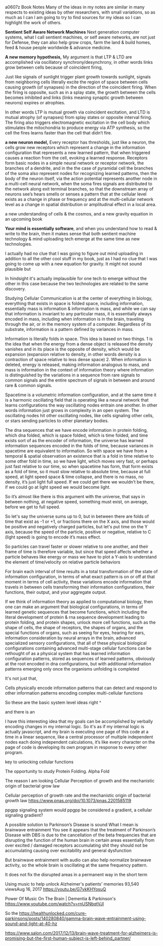 a0607z Book Notes
Many of the ideas in my notes are similar in many respects to existing ideas by other researchers, with small variations, so as much as I can I am going to try to find sources for my ideas so I can highlight the work of others. 

**Sentient Self Aware Network Machines**
Next generation computer systems, what I call sentient machines, or self aware networks, are not just for Defense, they can also help grow crops, farm the land & build homes, feed & house people worldwide & advance medicine.

**A new memory hypothesis,**
My argument is that LTP & LTD are accomplished via oscillatory synchrony/desynchrony, in other words links grow between cells because of coincident firing, 

Just like signals of sunlight trigger plant growth towards sunlight, signals from neighboring cells literally excite the region of space between cells causing growth (of synapses) in the direction of the coincident firing. When the firing is opposite, such as in a splay state, the growth between the cells becomes inhibited and links (links meaning synaptic growth between neurons) expires or atrophies.

In other words LTP is mutual growth via coincident excitation, and LTD is mutual atrophy (of synapses) from splay states or opposite interval firing. The firing also triggers electromagnetic excitation in the cell body which stimulates the mitochondria to produce energy via ATP synthesis, so the cell the fires learns faster than the cell that didn’t fire.

**a new neuron model,**
Every receptor has thresholds, just like a neuron, the cells grow new receptors which represent a change in the information configuration that represents a new learned pattern, that when triggered causes a reaction from the cell, evoking a learned response. Receptors form basic nodes in a simple neural network or receptor network, the branches of a dendrite, and in the the case of pyramidal cell the branches of the soma also represent nodes for recognizing learned patterns, then the body of the neuron itself, via the action potential represents another node in a multi-cell neural network, when the soma fires signals are distributed to the network along exit terminal branches, so that the downstream array of neurons see’s hears smells or senses a pattern that at the cellular level exists as a change in phase or frequency and at the multi-cellular network level as a change in spatial distribution or amplitudinal effect in a local area.

a new understanding of cells &
the cosmos, and
a new gravity equation in an upcoming book

**Your mind is essentially software**, and when you understand how to read & write to the brain, then it makes sense that both sentient machine technology & mind uploading tech emerge at the same time as new technologies.

I actually had no clue that I was going to figure out mind uploading in addition to all the other cool stuff in my book, just as I had no clue that I was going to come up with a new equation for gravity. It might not sound plausible but

In hindsight it's actually implausible for one tech to emerge without the other in this case because the two technologies are related to the same discovery. 

Studying Cellular Communication is at the center of everything in biology, everything that exists in space is folded space, including information, essentially mass is information & information is mass, and while we can say that information is invariant to any particular mass, it is essentially always encoded in mass, including when information is in the brain, traveling through the air, or in the memory system of a computer. Regardless of its substrate, information is a pattern defined by variances in mass.

Information is literally folds in space. This idea is based on two things. 1 is the idea that when the energy from a dense object is released the density vanishes and in its place is the opposite of density, which would be expansion (expansion relative to density, in other words density is a contraction of space relative to less dense space) 2. When information is deleted, energy is released, making information analogous to mass, and mass is information in the context of information theory where information is distinguished by the variations in a sequence from rare signals to common signals and the entire spectrum of signals in between and around rare & common signals. 

Spacetime is a volumetric information configuration, and at the same time it is a harmonic oscillating field that is operating like a neural network that learns configurations the way oscillating nodes entrain one another. In other words information just grows in complexity in an open system. The oscillating nodes hit other oscillating nodes, like cells signaling other cells, or stars sending particles to other planetary bodies.

The dna sequences that we have encode information in protein folding, which dna folded, which is space folded, which is time folded, and time exists sort of as the encoder of information, the universe has learned information sequences encoded in the folds of time, because variances in spacetime are equivalent to information. So with space we have from a temporal & spatial observation an existence that is a fold in time relative to some other fold in time, so we have light, which moves very fast, or perhaps just fast relative to our time, so when spacetime has form, that form exists as a fold of time, so it must slow relative to absolute time, because at full speed, at light speed space & time collapse, and there is no mass, no density, it’s just light full speed. If we could get there we wouldn’t be there, if we could go at light speed we would become light.

So it’s almost like there is this argument with the universe, that says in between nothing, at negative speed, something must exist, on average, before we get to full speed.

So let's say the universe sums up to 0, but in between there are folds of time that exist as -1 or +1, or fractions there on the X axis, and those would be positive and negatively charged particles, but let's put time on the Y axis, because the speed of the particle, positive or negative, relative to C (light speed) is going to encode it’s mass effect.

So particles can travel faster or slower relative to one another, and their frame of time is therefore variable, but since that speed affects whether a particle behaves like energy or mass we have to plot a Y-axis to understand the element of time/velocity on relative particle behaviors

For brain each interval of time results in a total transformation of the state of information configuration, in terms of what exact pattern is on or off at that moment in terms of cell activity, these variations encode information that travels in between cells transforming their information configurations, their functions, their output, and your aggregate output.

If we think of information theory as applied to computational biology, then one can make an argument that biological configurations, in terms of learned genetic sequences that become functions, which including the literal development of protein & rna sequence development leading to protein folding, and protein shapes, unlock more cell functions, such as the shape of cells, the shape of receptors, the shapes of organs, and the special functions of organs, such as seeing for eyes, hearing for ears, information consideration by neural arrays in the brain, advanced specialized sensory configurations, that all of these physical biological configurations containing advanced multi-stage cellular functions can be rethought of as a physical system that has learned information configuration patterns, stored as sequences of learned patterns, obviously at the root encoded in dna configurations, but with additional information patterns emerging only once the organisms unfolding is completed

It's not just that,

Cells physically encode information patterns that can detect and respond to other information patterns encoding complex multi-cellular functions

So these are the basic system level ideas right ^ 

and there is an

I have this interesting idea that my goals can be accomplished by verbally encoding changes in my internal logic. So it's as if my internal logic is actually javascript, and my brain is executing one page of this code at a time in a linear sequence, like a central processor of multiple independent nodes each doing independent calculations, it’s like every character on the page of code is developing its own program in response to every other program.

key to unlocking cellular functions

The opportunity to study Protein Folding.
Alpha Fold

The reason I am looking Cellular Perception of growth and the mechanistic origin of bacterial grow law

Cellular perception of growth rate and the mechanistic origin of bacterial growth law
https://www.pnas.org/doi/10.1073/pnas.2201585119

ppgpp signaling system would ppgpp be considered a gradient, a cellular signaling gradient?

A possible solution to Parkinson’s Disease is sound
What I mean is brainwave entrainment
You see it appears that the treatment of Parkinson’s Disease with DBS is due to the cancellation of the beta frequencies that are disrupting the function of the human brain in certain areas essentially from over excited / damaged receptors accumulating shit they should not be accumulating causing over excitability and general dysfunction

But brainwave entrainment with audio can also help normalize brainwave activity, so the whole brain is oscillating at the same frequency pattern.

It does not fix the disrupted areas in a permanent way in the short term

Using music to help unlock Alzheimer's patients' memories
93,540 viewsAug 16, 2017
https://youtu.be/G7vkKHYosuQ

Power Of Music On The Brain | Dementia & Parkinson's
https://www.youtube.com/watch?v=rnUSNbqtVJI

So the 
https://healthunlocked.com/cure-parkinsons/posts/140280840/gamma-brain-wave-entrainment-using-sound-and-light-at-40-hz

https://www.salon.com/2017/12/13/brain-wave-treatment-for-alzheimers-is-promising-but-the-first-human-subject-is-left-behind_partner/






